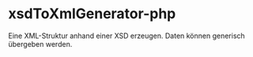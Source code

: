 xsdToXmlGenerator-php
=====================

Eine XML-Struktur anhand einer XSD erzeugen. Daten können generisch übergeben werden.
